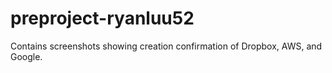 # preproject-ryanluu52

Contains screenshots showing creation confirmation of Dropbox, AWS, and Google.

